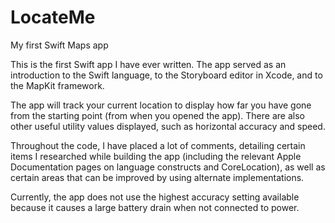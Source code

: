 # LocateMe
My first Swift Maps app

This is the first Swift app I have ever written.  The app served as an introduction to the Swift language, to the Storyboard editor in Xcode, and to the MapKit framework.

The app will track your current location to display how far you have gone from the starting point (from when you opened the app).  There are also other useful utility values displayed, such as horizontal accuracy and speed.

Throughout the code, I have placed a lot of comments, detailing certain items I researched while building the app (including the relevant Apple Documentation pages on language constructs and CoreLocation), as well as certain areas that can be improved by using alternate implementations.

Currently, the app does not use the highest accuracy setting available because it causes a large battery drain when not connected to power.
